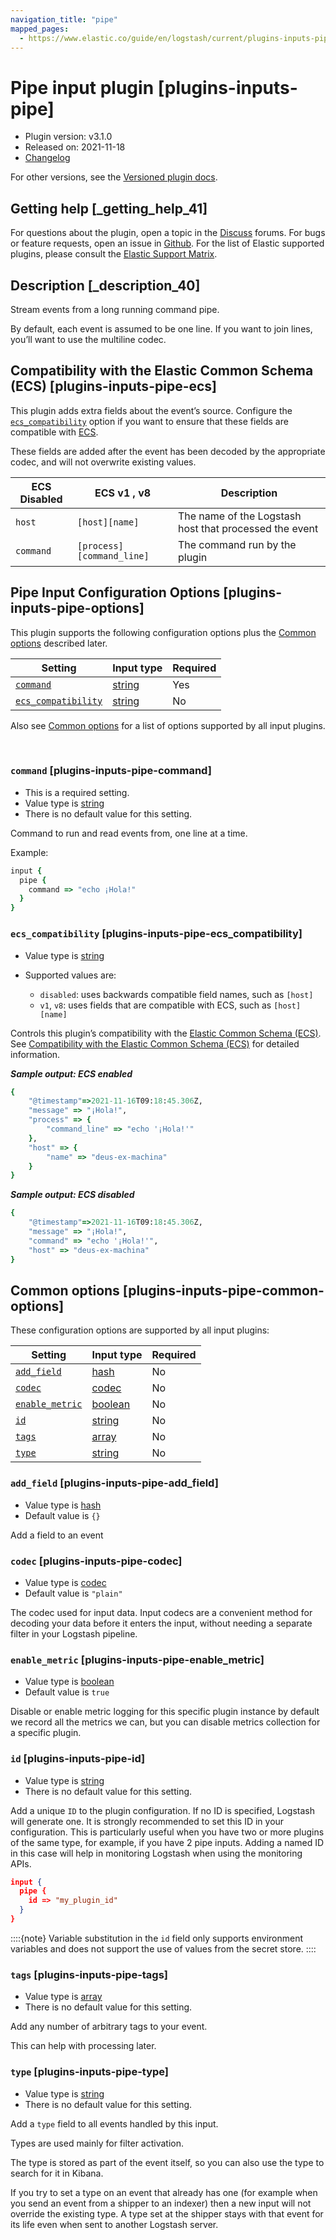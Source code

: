 ```yaml
---
navigation_title: "pipe"
mapped_pages:
  - https://www.elastic.co/guide/en/logstash/current/plugins-inputs-pipe.html
---
```


# Pipe input plugin [plugins-inputs-pipe]


* Plugin version: v3.1.0
* Released on: 2021-11-18
* [Changelog](https://github.com/logstash-plugins/logstash-input-pipe/blob/v3.1.0/CHANGELOG.md)

For other versions, see the [Versioned plugin docs](/vpr/input-pipe-index.md).

## Getting help [_getting_help_41]

For questions about the plugin, open a topic in the [Discuss](http://discuss.elastic.co) forums. For bugs or feature requests, open an issue in [Github](https://github.com/logstash-plugins/logstash-input-pipe). For the list of Elastic supported plugins, please consult the [Elastic Support Matrix](https://www.elastic.co/support/matrix#logstash_plugins).


## Description [_description_40]

Stream events from a long running command pipe.

By default, each event is assumed to be one line. If you want to join lines, you’ll want to use the multiline codec.


## Compatibility with the Elastic Common Schema (ECS) [plugins-inputs-pipe-ecs]

This plugin adds extra fields about the event’s source. Configure the [`ecs_compatibility`](plugins-inputs-pipe.md#plugins-inputs-pipe-ecs_compatibility) option if you want to ensure that these fields are compatible with [ECS](https://www.elastic.co/guide/en/ecs/current).

These fields are added after the event has been decoded by the appropriate codec, and will not overwrite existing values.

| ECS Disabled | ECS v1 , v8 | Description |
| --- | --- | --- |
| `host` | `[host][name]` | The name of the Logstash host that processed the event |
| `command` | `[process][command_line]` | The command run by the plugin |


## Pipe Input Configuration Options [plugins-inputs-pipe-options]

This plugin supports the following configuration options plus the [Common options](plugins-inputs-pipe.md#plugins-inputs-pipe-common-options) described later.

| Setting | Input type | Required |
| --- | --- | --- |
| [`command`](plugins-inputs-pipe.md#plugins-inputs-pipe-command) | [string](value-types.md#string) | Yes |
| [`ecs_compatibility`](plugins-inputs-pipe.md#plugins-inputs-pipe-ecs_compatibility) | [string](value-types.md#string) | No |

Also see [Common options](plugins-inputs-pipe.md#plugins-inputs-pipe-common-options) for a list of options supported by all input plugins.

 

### `command` [plugins-inputs-pipe-command]

* This is a required setting.
* Value type is [string](value-types.md#string)
* There is no default value for this setting.

Command to run and read events from, one line at a time.

Example:

```ruby
input {
  pipe {
    command => "echo ¡Hola!"
  }
}
```


### `ecs_compatibility` [plugins-inputs-pipe-ecs_compatibility]

* Value type is [string](value-types.md#string)
* Supported values are:

    * `disabled`: uses backwards compatible field names, such as `[host]`
    * `v1`, `v8`: uses fields that are compatible with ECS, such as `[host][name]`


Controls this plugin’s compatibility with the [Elastic Common Schema (ECS)](https://www.elastic.co/guide/en/ecs/current). See [Compatibility with the Elastic Common Schema (ECS)](plugins-inputs-pipe.md#plugins-inputs-pipe-ecs) for detailed information.

***Sample output: ECS enabled***

```ruby
{
    "@timestamp"=>2021-11-16T09:18:45.306Z,
    "message" => "¡Hola!",
    "process" => {
        "command_line" => "echo '¡Hola!'"
    },
    "host" => {
        "name" => "deus-ex-machina"
    }
}
```

***Sample output: ECS disabled***

```ruby
{
    "@timestamp"=>2021-11-16T09:18:45.306Z,
    "message" => "¡Hola!",
    "command" => "echo '¡Hola!'",
    "host" => "deus-ex-machina"
}
```



## Common options [plugins-inputs-pipe-common-options]

These configuration options are supported by all input plugins:

| Setting | Input type | Required |
| --- | --- | --- |
| [`add_field`](plugins-inputs-pipe.md#plugins-inputs-pipe-add_field) | [hash](logstash://reference/configuration-file-structure.md#hash) | No |
| [`codec`](plugins-inputs-pipe.md#plugins-inputs-pipe-codec) | [codec](logstash://reference/configuration-file-structure.md#codec) | No |
| [`enable_metric`](plugins-inputs-pipe.md#plugins-inputs-pipe-enable_metric) | [boolean](logstash://reference/configuration-file-structure.md#boolean) | No |
| [`id`](plugins-inputs-pipe.md#plugins-inputs-pipe-id) | [string](logstash://reference/configuration-file-structure.md#string) | No |
| [`tags`](plugins-inputs-pipe.md#plugins-inputs-pipe-tags) | [array](logstash://reference/configuration-file-structure.md#array) | No |
| [`type`](plugins-inputs-pipe.md#plugins-inputs-pipe-type) | [string](logstash://reference/configuration-file-structure.md#string) | No |

### `add_field` [plugins-inputs-pipe-add_field]

* Value type is [hash](logstash://reference/configuration-file-structure.md#hash)
* Default value is `{}`

Add a field to an event


### `codec` [plugins-inputs-pipe-codec]

* Value type is [codec](logstash://reference/configuration-file-structure.md#codec)
* Default value is `"plain"`

The codec used for input data. Input codecs are a convenient method for decoding your data before it enters the input, without needing a separate filter in your Logstash pipeline.


### `enable_metric` [plugins-inputs-pipe-enable_metric]

* Value type is [boolean](logstash://reference/configuration-file-structure.md#boolean)
* Default value is `true`

Disable or enable metric logging for this specific plugin instance by default we record all the metrics we can, but you can disable metrics collection for a specific plugin.


### `id` [plugins-inputs-pipe-id]

* Value type is [string](logstash://reference/configuration-file-structure.md#string)
* There is no default value for this setting.

Add a unique `ID` to the plugin configuration. If no ID is specified, Logstash will generate one. It is strongly recommended to set this ID in your configuration. This is particularly useful when you have two or more plugins of the same type, for example, if you have 2 pipe inputs. Adding a named ID in this case will help in monitoring Logstash when using the monitoring APIs.

```json
input {
  pipe {
    id => "my_plugin_id"
  }
}
```

::::{note}
Variable substitution in the `id` field only supports environment variables and does not support the use of values from the secret store.
::::



### `tags` [plugins-inputs-pipe-tags]

* Value type is [array](logstash://reference/configuration-file-structure.md#array)
* There is no default value for this setting.

Add any number of arbitrary tags to your event.

This can help with processing later.


### `type` [plugins-inputs-pipe-type]

* Value type is [string](logstash://reference/configuration-file-structure.md#string)
* There is no default value for this setting.

Add a `type` field to all events handled by this input.

Types are used mainly for filter activation.

The type is stored as part of the event itself, so you can also use the type to search for it in Kibana.

If you try to set a type on an event that already has one (for example when you send an event from a shipper to an indexer) then a new input will not override the existing type. A type set at the shipper stays with that event for its life even when sent to another Logstash server.



